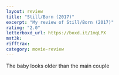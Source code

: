 ```yaml
---
layout: review
title: "Still/Born (2017)"
excerpt: "My review of Still/Born (2017)"
rating: "2.0"
letterboxd_url: https://boxd.it/1mqLPX
mst3k:
rifftrax:
category: movie-review
---
```


The baby looks older than the main couple
